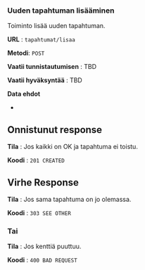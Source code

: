### Uuden tapahtuman lisääminen

Toiminto lisää uuden tapahtuman.

**URL** : `tapahtumat/lisaa`

**Metodi**: `POST`

**Vaatii tunnistautumisen** : TBD

**Vaatii hyväksyntää** : TBD

**Data ehdot**

-

## Onnistunut response

**Tila** : Jos kaikki on OK ja tapahtuma ei toistu.

**Koodi** : `201 CREATED`

## Virhe Response

**Tila** : Jos sama tapahtuma on jo olemassa.

**Koodi** : `303 SEE OTHER`

### Tai

**Tila** : Jos kenttiä puuttuu.

**Koodi** : `400 BAD REQUEST`
